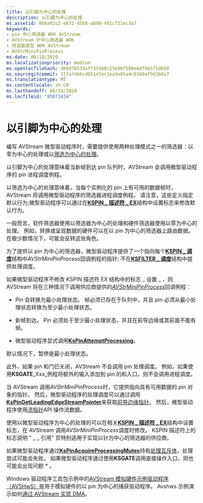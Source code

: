 ```yaml
---
title: 以引脚为中心的处理
description: 以引脚为中心的处理
ms.assetid: 0b6a02c2-e672-4568-a890-491c721ec3a7
keywords:
- pin 中心筛选器 WDK AVStream
- AVStream 针中心筛选器 WDK
- 筛选器类型 WDK AVStream
- AVStrMiniPinProcess
ms.date: 06/18/2020
ms.localizationpriority: medium
ms.openlocfilehash: d69d76534aff35568c25b96f580e6df06575d650
ms.sourcegitcommit: 31fa7dbbcd051d7ec1ea3e05a4c0340af9d3b8a7
ms.translationtype: MT
ms.contentlocale: zh-CN
ms.lasthandoff: 06/19/2020
ms.locfileid: "85073434"
---
```

# <a name="pin-centric-processing"></a>以引脚为中心的处理

编写 AVStream 微型驱动程序时，需要提供使用两种处理模式之一的筛选器：以零为中心的处理或以[筛选为中心的处理](filter-centric-processing.md)。

以引脚为中心的处理意味着当新帧到达 pin 队列时，AVStream 会调用微型驱动程序的 pin 进程调度例程。

以筛选为中心的处理意味着，当每个实例化的 pin 上有可用的数据帧时，AVStream 将调用微型驱动程序的筛选器进程调度例程。 请注意，这些定义指定默认行为;微型驱动程序可以通过在[**KSPIN \_ 描述符 \_ EX**](https://docs.microsoft.com/windows-hardware/drivers/ddi/ks/ns-ks-_kspin_descriptor_ex)结构中设置标志来修改默认行为。

一般而言，软件筛选器使用以筛选器为中心的处理和硬件筛选器使用以零为中心的处理。 例如，转换或呈现数据的硬件可以在以 pin 为中心的筛选器上路由数据。 在极少数情况下，可能会反转这些角色。

为了提供以 pin 为中心的筛选器，微型驱动程序提供了一个指向每个[**KSPIN \_ 调度**](https://docs.microsoft.com/windows-hardware/drivers/ddi/ks/ns-ks-_kspin_dispatch)结构中*AVStrMiniPinProcess*回调例程的指针; 不在[**KSFILTER \_ 调度**](https://docs.microsoft.com/windows-hardware/drivers/ddi/ks/ns-ks-_ksfilter_dispatch)结构中提供处理调度。

如果微型驱动程序不修改 KSPIN 描述符 EX 结构中的标志 \_ 设置 \_ ，则 AVStream 将在三种情况下调用供应商提供的[*AVStrMiniPinProcess*](https://docs.microsoft.com/windows-hardware/drivers/ddi/ks/nc-ks-pfnkspin)回调例程：

- Pin 会转换为最小处理状态。 帧必须已存在于队列中，并且 pin 必须从最小处理状态转换为至少最小处理状态。

- 新帧到达。 Pin 必须处于至少最小处理状态，并且在前导边缘或其前面不能有帧。

- 微型驱动程序显式调用[**KsPinAttemptProcessing**](https://docs.microsoft.com/windows-hardware/drivers/ddi/ks/nf-ks-kspinattemptprocessing)。

默认情况下，暂停是最小处理状态。

此外，如果 pin 和门已关闭，AVStream 不会调用 pin 处理调度。 例如，如果使用**KSGATE**_Xxx_例程将额外的输入添加到 pin 的和入口，则不会调用进程调度。

当 AVStream 调用*AVStrMiniPinProcess*时，它提供指向具有可用数据的 pin 对象的指针。 然后，微型驱动程序的处理调度可以通过调用[**KsPinGetLeadingEdgeStreamPointer**](https://docs.microsoft.com/windows-hardware/drivers/ddi/ks/nf-ks-kspingetleadingedgestreampointer)来获取[前导边缘指针](leading-and-trailing-edge-stream-pointers.md)。 然后，微型驱动程序使用[流指针](stream-pointers.md)API 操作流数据。

使用以微型驱动程序为中心的处理的可以在相关[**KSPIN \_ 描述符 \_ EX**](https://docs.microsoft.com/windows-hardware/drivers/ddi/ks/ns-ks-_kspin_descriptor_ex)结构中设置标志，在 AVStream 调用*AVStrMiniPinProcess*调度时修改。 KSPIN 描述符上的标志说明 " \_ \_ 引用" 页特别适用于实现以针为中心的筛选器的供应商。

如果微型驱动程序通过[**KsPinAcquireProcessingMutex**](https://docs.microsoft.com/windows-hardware/drivers/ddi/ks/nf-ks-kspinacquireprocessingmutex)持有[处理互斥体](processing-mutex-in-avstream.md)，处理尝试可能会失败。 如果微型驱动程序通过使用**KSGATE**调用直接操作入口，则也可能会出现问题 _\*_ 。

Windows 驱动程序工具包示例中的[AVStream 模拟硬件示例驱动程序（AVSHwS）](https://docs.microsoft.com/samples/microsoft/windows-driver-samples/avstream-simulated-hardware-sample-driver-avshws/)是用于模拟硬件的以 pin 为中心的捕获驱动程序。 Avshws 示例演示如何[通过 AVStream 实现 DMA](avstream-dma-services.md)。
